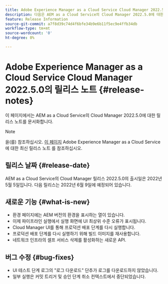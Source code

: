 ```yaml
---
title: Adobe Experience Manager as a Cloud Service Cloud Manager 2022.5.0의 릴리스 노트
description: 다음은 AEM as a Cloud Service의 Cloud Manager 2022.5.0에 대한 릴리스 노트입니다.
feature: Release Information
source-git-commit: a7f8d39c74d4f6bfe34b9e6b11f5ec9e4ffb34db
workflow-type: tm+mt
source-wordcount: '0'
ht-degree: 0%

---
```



# Adobe Experience Manager as a Cloud Service Cloud Manager 2022.5.0의 릴리스 노트 {#release-notes}

이 페이지에서는 AEM as a Cloud Service의 Cloud Manager 2022.5.0에 대한 릴리스 노트를 문서화합니다.

>[!NOTE]
>
>을(를) 참조하십시오. [이 페이지](/help/release-notes/release-notes-cloud/release-notes-current.md) Adobe Experience Manager as a Cloud Service에 대한 최신 릴리스 노트 를 참조하십시오.

## 릴리스 날짜 {#release-date}

AEM as a Cloud Service의 Cloud Manager 릴리스 2022.5.0의 출시일은 2022년 5월 5일입니다. 다음 릴리스는 2022년 6월 9일에 예정되어 있습니다.

## 새로운 기능 {#what-is-new}

* 환경 페이지에는 AEM 버전의 환경을 표시하는 열이 있습니다.
* 이제 파이프라인 실행에서 실행 화면에 UI 최상위 수준 오류가 표시됩니다.
* Cloud Manager UI를 통해 프로덕션 배포 단계를 다시 실행합니다.
* 프로덕션 배포 단계를 다시 실행하기 위해 빌드 이미지를 재사용합니다.
* 네트워크 인프라의 셀프 서비스 삭제를 활성화하는 새로운 API.

## 버그 수정 {#bug-fixes}

* UI 테스트 단계 로그의 &quot;로그 다운로드&quot; 단추가 로그를 다운로드하지 않았습니다.
* 일부 실행은 커밋 트리거 및 승인 단계 취소 컨텍스트에서 중단되었습니다.
